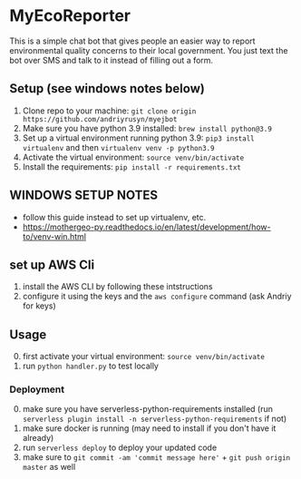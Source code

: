 <!--
title: 'MyEcoReporter'
description: 'A simpler way to collect data about environmental issues.'
layout: Doc
framework: v3
platform: AWS
language: python
authorLink: 'https://github.com/andriyrusyn'
authorName: 'Andriy Rusyn'
-->

# MyEcoReporter
This is a simple chat bot that gives people an easier way to report environmental quality concerns to their local government. You just text the bot over SMS and talk to it instead of filling out a form.

## Setup (see windows notes below)
1. Clone repo to your machine: `git clone origin https://github.com/andriyrusyn/myejbot`
2. Make sure you have python 3.9 installed: `brew install python@3.9`
3. Set up a virtual environment running python 3.9: 
`pip3 install virtualenv` and then `virtualenv venv -p python3.9`
4. Activate the virtual environment: `source venv/bin/activate`
5. Install the requirements: `pip install -r requirements.txt`

## WINDOWS SETUP NOTES
- follow this guide instead to set up virtualenv, etc.
- https://mothergeo-py.readthedocs.io/en/latest/development/how-to/venv-win.html

## set up AWS Cli
1. install the AWS CLI by following these intstructions
2. configure it using the keys and the `aws configure` command (ask Andriy for keys)

## Usage
0. first activate your virtual environment: `source venv/bin/activate`
1. run `python handler.py` to test locally 

### Deployment
0. make sure you have serverless-python-requirements installed (run `serverless plugin install -n serverless-python-requirements` if not)
1. make sure docker is running (may need to install if you don't have it already)
1. run `serverless deploy` to deploy your updated code
2. make sure to `git commit -am 'commit message here'` + `git push origin master` as well
